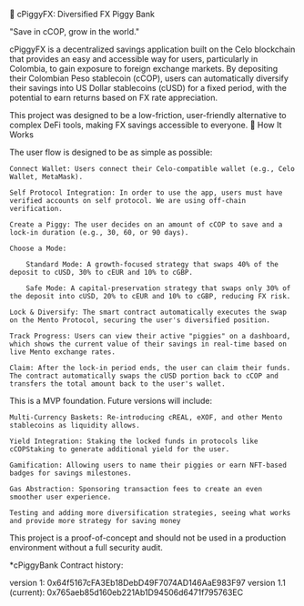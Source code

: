 🐷 cPiggyFX: Diversified FX Piggy Bank

"Save in cCOP, grow in the world."

cPiggyFX is a decentralized savings application built on the Celo blockchain that provides an easy and accessible way for users, particularly in Colombia, to gain exposure to foreign exchange markets. By depositing their Colombian Peso stablecoin (cCOP), users can automatically diversify their savings into US Dollar stablecoins (cUSD) for a fixed period, with the potential to earn returns based on FX rate appreciation.

This project was designed to be a low-friction, user-friendly alternative to complex DeFi tools, making FX savings accessible to everyone.
🚀 How It Works

The user flow is designed to be as simple as possible:

    Connect Wallet: Users connect their Celo-compatible wallet (e.g., Celo Wallet, MetaMask).

    Self Protocol Integration: In order to use the app, users must have verified accounts on self protocol. We are using off-chain verification.

    Create a Piggy: The user decides on an amount of cCOP to save and a lock-in duration (e.g., 30, 60, or 90 days).

    Choose a Mode:

        Standard Mode: A growth-focused strategy that swaps 40% of the deposit to cUSD, 30% to cEUR and 10% to cGBP.

        Safe Mode: A capital-preservation strategy that swaps only 30% of the deposit into cUSD, 20% to cEUR and 10% to cGBP, reducing FX risk.

    Lock & Diversify: The smart contract automatically executes the swap on the Mento Protocol, securing the user's diversified position.

    Track Progress: Users can view their active "piggies" on a dashboard, which shows the current value of their savings in real-time based on live Mento exchange rates.

    Claim: After the lock-in period ends, the user can claim their funds. The contract automatically swaps the cUSD portion back to cCOP and transfers the total amount back to the user's wallet.


This  is a MVP foundation. Future versions will include:

    Multi-Currency Baskets: Re-introducing cREAL, eXOF, and other Mento stablecoins as liquidity allows.

    Yield Integration: Staking the locked funds in protocols like cCOPStaking to generate additional yield for the user.

    Gamification: Allowing users to name their piggies or earn NFT-based badges for savings milestones.

    Gas Abstraction: Sponsoring transaction fees to create an even smoother user experience.

    Testing and adding more diversification strategies, seeing what works and provide more strategy for saving money

This project is a proof-of-concept and should not be used in a production environment without a full security audit.

*cPiggyBank Contract history:

version 1: 0x64f5167cFA3Eb18DebD49F7074AD146AaE983F97
version 1.1 (current): 0x765aeb85d160eb221Ab1D94506d6471f795763EC
